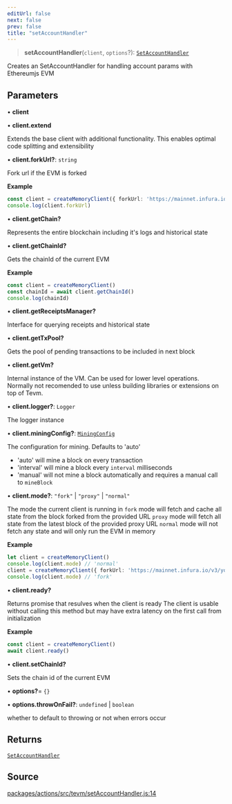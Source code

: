 ```yaml
---
editUrl: false
next: false
prev: false
title: "setAccountHandler"
---
```


> **setAccountHandler**(`client`, `options`?): [`SetAccountHandler`](/reference/actions-types/type-aliases/setaccounthandler/)

Creates an SetAccountHandler for handling account params with Ethereumjs EVM

## Parameters

• **client**

• **client\.extend**

Extends the base client with additional functionality. This enables optimal code splitting
and extensibility

• **client\.forkUrl?**: `string`

Fork url if the EVM is forked

**Example**
```ts
const client = createMemoryClient({ forkUrl: 'https://mainnet.infura.io/v3/your-api-key' })
console.log(client.forkUrl)
```

• **client\.getChain?**

Represents the entire blockchain including it's logs and historical state

• **client\.getChainId?**

Gets the chainId of the current EVM

**Example**
```ts
const client = createMemoryClient()
const chainId = await client.getChainId()
console.log(chainId)
```

• **client\.getReceiptsManager?**

Interface for querying receipts and historical state

• **client\.getTxPool?**

Gets the pool of pending transactions to be included in next block

• **client\.getVm?**

Internal instance of the VM. Can be used for lower level operations.
Normally not recomended to use unless building libraries or extensions
on top of Tevm.

• **client\.logger?**: `Logger`

The logger instance

• **client\.miningConfig?**: [`MiningConfig`](/reference/base-client/type-aliases/miningconfig/)

The configuration for mining. Defaults to 'auto'
- 'auto' will mine a block on every transaction
- 'interval' will mine a block every `interval` milliseconds
- 'manual' will not mine a block automatically and requires a manual call to `mineBlock`

• **client\.mode?**: `"fork"` \| `"proxy"` \| `"normal"`

The mode the current client is running in
`fork` mode will fetch and cache all state from the block forked from the provided URL
`proxy` mode will fetch all state from the latest block of the provided proxy URL
`normal` mode will not fetch any state and will only run the EVM in memory

**Example**
```ts
let client = createMemoryClient()
console.log(client.mode) // 'normal'
client = createMemoryClient({ forkUrl: 'https://mainnet.infura.io/v3/your-api-key' })
console.log(client.mode) // 'fork'
```

• **client\.ready?**

Returns promise that resulves when the client is ready
The client is usable without calling this method but may
have extra latency on the first call from initialization

**Example**
```ts
const client = createMemoryClient()
await client.ready()
```

• **client\.setChainId?**

Sets the chain id of the current EVM

• **options?**= `{}`

• **options\.throwOnFail?**: `undefined` \| `boolean`

whether to default to throwing or not when errors occur

## Returns

[`SetAccountHandler`](/reference/actions-types/type-aliases/setaccounthandler/)

## Source

[packages/actions/src/tevm/setAccountHandler.js:14](https://github.com/evmts/tevm-monorepo/blob/main/packages/actions/src/tevm/setAccountHandler.js#L14)

